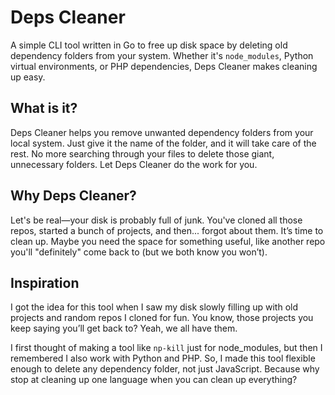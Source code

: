 # Deps Cleaner

A simple CLI tool written in Go to free up disk space by deleting old dependency folders from your system. Whether it's `node_modules`, Python virtual environments, or PHP dependencies, Deps Cleaner makes cleaning up easy.

## What is it?

Deps Cleaner helps you remove unwanted dependency folders from your local system. Just give it the name of the folder, and it will take care of the rest. No more searching through your files to delete those giant, unnecessary folders. Let Deps Cleaner do the work for you.

## Why Deps Cleaner?

Let's be real—your disk is probably full of junk. You've cloned all those repos, started a bunch of projects, and then... forgot about them. It’s time to clean up. Maybe you need the space for something useful, like another repo you'll "definitely" come back to (but we both know you won’t).

## Inspiration

I got the idea for this tool when I saw my disk slowly filling up with old projects and random repos I cloned for fun. You know, those projects you keep saying you’ll get back to? Yeah, we all have them.

I first thought of making a tool like `np-kill` just for node_modules, but then I remembered I also work with Python and PHP. So, I made this tool flexible enough to delete any dependency folder, not just JavaScript. Because why stop at cleaning up one language when you can clean up everything?